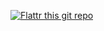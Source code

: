 [![Flattr this git repo](http://api.flattr.com/button/flattr-badge-large.png)](https://flattr.com/submit/auto?user_id=braegel&url=https://github.com/braegel/ruby-geigercounter&title=ruby-geigercounter&language=en_GB&tags=github&category=software) 
